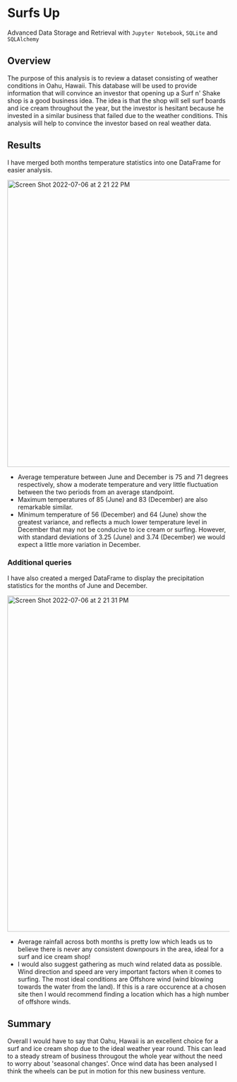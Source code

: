 # Surfs Up
Advanced Data Storage and Retrieval with `Jupyter Notebook`, `SQLite` and `SQLAlchemy`

## Overview
The purpose of this analysis is to review a dataset consisting of weather conditions in Oahu, Hawaii. This database will be used to provide information that will convince an investor that opening up a Surf n' Shake shop is a good business idea. The idea is that the shop will sell surf boards and ice cream throughout the year, but the investor is hesitant because he invested in a similar business that failed due to the weather conditions. This analysis will help to convince the investor based on real weather data.

## Results
I have merged both months temperature statistics into one DataFrame for easier analysis.

<img width="650" alt="Screen Shot 2022-07-06 at 2 21 22 PM" src="https://user-images.githubusercontent.com/104115586/177640683-fd1d4f60-ae74-43ef-b53b-481e5bde54e1.png">



 - Average temperature between June and December is 75 and 71 degrees respectively, show a moderate temperature and very little fluctuation between the two    periods from an average standpoint.
 - Maximum temperatures of 85 (June) and 83 (December) are also remarkable similar.
 - Minimum temperature of 56 (December) and 64 (June) show the greatest variance, and reflects a much lower temperature level in December that may not be conducive to ice cream or surfing. However, with standard deviations of 3.25 (June) and 3.74 (December) we would expect a little more variation in December.

### Additional queries
I have also created a merged DataFrame to display the precipitation statistics for the months of June and December.

<img width="761" alt="Screen Shot 2022-07-06 at 2 21 31 PM" src="https://user-images.githubusercontent.com/104115586/177641505-84335941-6b25-45e3-9aec-971dcc992c99.png">

 - Average rainfall across both months is pretty low which leads us to believe there is never any consistent downpours in the area, ideal for a surf and ice cream shop!
 - I would also suggest gathering as much wind related data as possible. Wind direction and speed are very important factors when it comes to surfing. The most ideal conditions are Offshore wind (wind blowing towards the water from the land). If this is a rare occurence at a chosen site then I would recommend finding a location which has a high number of offshore winds.
 
 ## Summary
 Overall I would have to say that Oahu, Hawaii is an excellent choice for a surf and ice cream shop due to the ideal weather year round. This can lead to a steady stream of business througout the whole year without the need to worry about 'seasonal changes'. Once wind data has been analysed I think the wheels can be put in motion for this new business venture.
